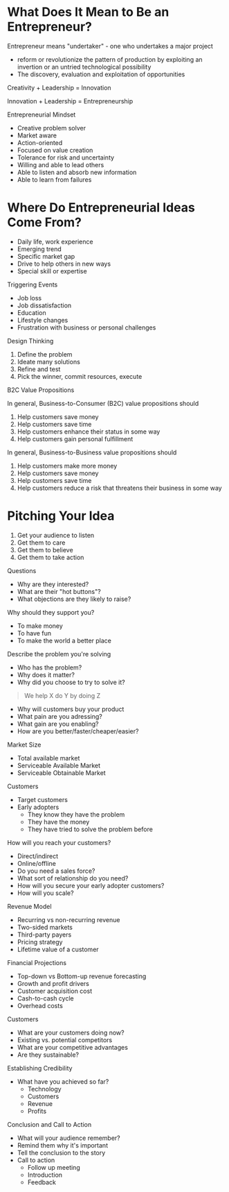 # What Does It Mean to Be an Entrepreneur?

Entrepreneur means "undertaker" - one who undertakes a major project

-   reform or revolutionize the pattern of production by exploiting an invertion or an untried technological possibility
-   The discovery, evaluation and exploitation of opportunities

Creativity + Leadership = Innovation

Innovation + Leadership = Entrepreneurship

Entrepreneurial Mindset

-   Creative problem solver
-   Market aware
-   Action-oriented
-   Focused on value creation
-   Tolerance for risk and uncertainty
-   Willing and able to lead others
-   Able to listen and absorb new information
-   Able to learn from failures

# Where Do Entrepreneurial Ideas Come From?

-   Daily life, work experience
-   Emerging trend
-   Specific market gap
-   Drive to help others in new ways
-   Special skill or expertise

Triggering Events

-   Job loss
-   Job dissatisfaction
-   Education
-   Lifestyle changes
-   Frustration with business or personal challenges

Design Thinking

1. Define the problem
2. Ideate many solutions
3. Refine and test
4. Pick the winner, commit resources, execute

B2C Value Propositions

In general, Business-to-Consumer (B2C) value propositions should

1. Help customers save money
2. Help customers save time
3. Help customers enhance their status in some way
4. Help customers gain personal fulfillment

In general, Business-to-Business value propositions should

1. Help customers make more money
2. Help customers save money
3. Help customers save time
4. Help customers reduce a risk that threatens their business in some way

# Pitching Your Idea

1. Get your audience to listen
2. Get them to care
3. Get them to believe
4. Get them to take action

Questions

-   Why are they interested?
-   What are their "hot buttons"?
-   What objections are they likely to raise?

Why should they support you?

-   To make money
-   To have fun
-   To make the world a better place

Describe the problem you're solving

-   Who has the problem?
-   Why does it matter?
-   Why did you choose to try to solve it?

> We help X do Y by doing Z

-   Why will customers buy your product
-   What pain are you adressing?
-   What gain are you enabling?
-   How are you better/faster/cheaper/easier?

Market Size

-   Total available market
-   Serviceable Available Market
-   Serviceable Obtainable Market

Customers

-   Target customers
-   Early adopters
    -   They know they have the problem
    -   They have the money
    -   They have tried to solve the problem before

How will you reach your customers?

-   Direct/indirect
-   Online/offline
-   Do you need a sales force?
-   What sort of relationship do you need?
-   How will you secure your early adopter customers?
-   How will you scale?

Revenue Model

-   Recurring vs non-recurring revenue
-   Two-sided markets
-   Third-party payers
-   Pricing strategy
-   Lifetime value of a customer

Financial Projections

-   Top-down vs Bottom-up revenue forecasting
-   Growth and profit drivers
-   Customer acquisition cost
-   Cash-to-cash cycle
-   Overhead costs

Customers

-   What are your customers doing now?
-   Existing vs. potential competitors
-   What are your competitive advantages
-   Are they sustainable?

Establishing Credibility

-   What have you achieved so far?
    -   Technology
    -   Customers
    -   Revenue
    -   Profits

Conclusion and Call to Action

-   What will your audience remember?
-   Remind them why it's important
-   Tell the conclusion to the story
-   Call to action
    -   Follow up meeting
    -   Introduction
    -   Feedback
